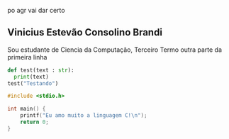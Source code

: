 po agr vai dar certo 

## Vinicius Estevão Consolino Brandi
Sou estudante de Ciencia da Computação, Terceiro Termo outra parte da primeira linha


```python
def test(text : str):
  print(text)
test("Testando")
```

```c
#include <stdio.h>

int main() {
    printf("Eu amo muito a linguagem C!\n");
    return 0;
}
```

